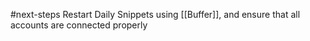 #next-steps Restart Daily Snippets using [[Buffer]], and ensure that all accounts are connected properly